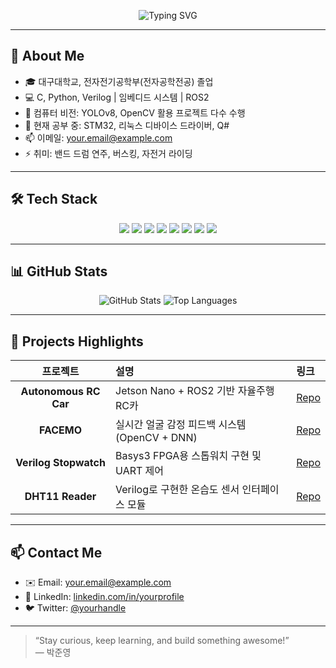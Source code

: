 <!-- 상단 배너 -->
<p align="center">
  <img src="https://readme-typing-svg.herokuapp.com?font=Nanum+Gothic&size=30&color=58A6FF&center=true&vCenter=true&width=600&lines=Hello!+I'm+Junyeong👋;Welcome+My+Portfolio+Repo" alt="Typing SVG"/>
</p>

---

## 🔭 About Me
- 🎓 대구대학교, 전자전기공학부(전자공학전공) 졸업
- 💻 C, Python, Verilog | 임베디드 시스템 | ROS2
- 🤖 컴퓨터 비전: YOLOv8, OpenCV 활용 프로젝트 다수 수행
- 🌱 현재 공부 중: STM32, 리눅스 디바이스 드라이버, Q#
- 📫 이메일: your.email@example.com  
- ⚡ 취미: 밴드 드럼 연주, 버스킹, 자전거 라이딩

---

## 🛠️ Tech Stack
<p align="center">
  <img src="https://img.shields.io/badge/Verilog-000000?style=flat-square&logo=verilog&logoColor=white"/>  
  <img src="https://img.shields.io/badge/Vivado-5C2D91?style=flat-square&logo=xilinx&logoColor=white"/>  
  <img src="https://img.shields.io/badge/C%2B%2B-00599C?style=flat-square&logo=c%2B%2B&logoColor=white"/>  
  <img src="https://img.shields.io/badge/Python-3776AB?style=flat-square&logo=python&logoColor=white"/>  
  <img src="https://img.shields.io/badge/ROS2-339933?style=flat-square&logo=ros&logoColor=white"/>  
  <img src="https://img.shields.io/badge/YOLOv8-FF4B00?style=flat-square&logo=ultralytics&logoColor=white"/>  
  <img src="https://img.shields.io/badge/Docker-2496ED?style=flat-square&logo=docker&logoColor=white"/>  
  <img src="https://img.shields.io/badge/STM32-003399?style=flat-square&logo=stmicroelectronics&logoColor=white"/>  
</p>

---

## 📊 GitHub Stats
<p align="center">
  <img src="https://github-readme-stats.vercel.app/api?username=YOUR_GITHUB_ID&show_icons=true&theme=blue-green" alt="GitHub Stats" />
  <img src="https://github-readme-stats.vercel.app/api/top-langs/?username=YOUR_GITHUB_ID&layout=compact&theme=blue-green" alt="Top Languages" />
</p>

---

## 🚀 Projects Highlights

| 프로젝트 | 설명 | 링크 |
|:--------:|:-----|:-----|
| **Autonomous RC Car** | Jetson Nano + ROS2 기반 자율주행 RC카 | [Repo](https://github.com/YOUR_GITHUB_ID/auto-rc-car) |
| **FACEMO** | 실시간 얼굴 감정 피드백 시스템 (OpenCV + DNN) | [Repo](https://github.com/YOUR_GITHUB_ID/facemo) |
| **Verilog Stopwatch** | Basys3 FPGA용 스톱워치 구현 및 UART 제어 | [Repo](https://github.com/YOUR_GITHUB_ID/verilog-stopwatch) |
| **DHT11 Reader** | Verilog로 구현한 온습도 센서 인터페이스 모듈 | [Repo](https://github.com/YOUR_GITHUB_ID/dht11-verilog) |

---

## 📫 Contact Me
- ✉️ Email: your.email@example.com  
- 💬 LinkedIn: [linkedin.com/in/yourprofile](https://www.linkedin.com/in/yourprofile)  
- 🐦 Twitter: [@yourhandle](https://twitter.com/yourhandle)

---

> “Stay curious, keep learning, and build something awesome!”  
> — 박준영
